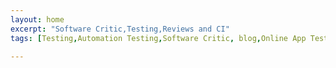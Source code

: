 ```yaml
---
layout: home
excerpt: "Software Critic,Testing,Reviews and CI"
tags: [Testing,Automation Testing,Software Critic, blog,Online App Testing,Irfan Ahmad,continuous Integration,Open Source]

---
```

